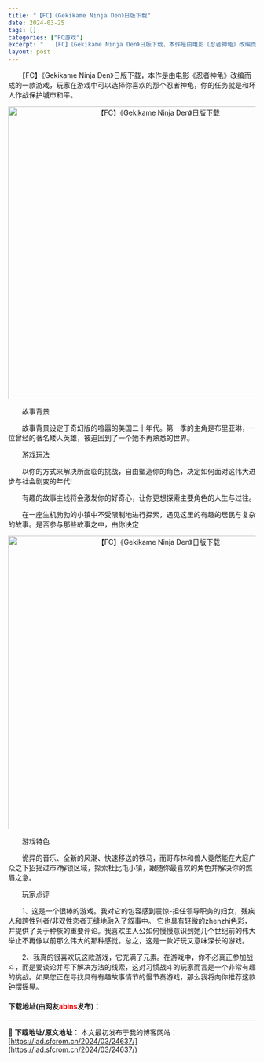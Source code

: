 ```yaml
---
title: "【FC】《Gekikame Ninja Den》日版下载"
date: 2024-03-25
tags: []
categories: ["FC游戏"]
excerpt: "　　【FC】《Gekikame Ninja Den》日版下载，本作是由电影《忍者神龟》改编而成的一款游戏，玩家在游戏中可以选择你喜欢的那个忍者神龟，你的任务就是和坏人作战保护城市和平。 　　故事背景 　　故事背景设定于奇幻版的喧嚣的美国二十年代。第一季的主角是布里亚琳，一位曾经的著名矮人英雄，被迫回&hellip;"
layout: post
---
```


 <p>　　【FC】《Gekikame Ninja Den》日版下载，本作是由电影《忍者神龟》改编而成的一款游戏，玩家在游戏中可以选择你喜欢的那个忍者神龟，你的任务就是和坏人作战保护城市和平。</p> <p align="center"><img align="" border="0" src="https://lad.sfcrom.cn/wp-content/uploads/2024/03/20240325_660191aab22cc.png" width="596" alt="【FC】《Gekikame Ninja Den》日版下载" /></p> <p>　　故事背景</p> <p>　　故事背景设定于奇幻版的喧嚣的美国二十年代。第一季的主角是布里亚琳，一位曾经的著名矮人英雄，被迫回到了一个她不再熟悉的世界。</p> <p>　　游戏玩法</p> <p>　　以你的方式来解决所面临的挑战，自由塑造你的角色，决定如何面对这伟大进步与社会剧变的年代!</p> <p>　　有趣的故事主线将会激发你的好奇心，让你更想探索主要角色的人生与过往。</p> <p>　　在一座生机勃勃的小镇中不受限制地进行探索，遇见这里的有趣的居民与复杂的故事。是否参与那些故事之中，由你决定</p> <p align="center"><img align="" border="0" src="https://lad.sfcrom.cn/wp-content/uploads/2024/03/20240325_660191ac10b28.png" width="597" alt="【FC】《Gekikame Ninja Den》日版下载" /></p> <p>　　游戏特色</p> <p>　　诡异的音乐、全新的风潮、快速移送的铁马，而哥布林和兽人竟然能在大庭广众之下招摇过市?解锁区域，探索杜比屯小镇，跟随你最喜欢的角色并解决你的燃眉之急。</p> <p>　　玩家点评</p> <p>　　1、这是一个很棒的游戏。我对它的包容感到震惊-担任领导职务的妇女，残疾人和跨性别者/非双性恋者无缝地融入了叙事中。 它也具有轻微的zhenzhi色彩，并提供了关于种族的重要评论。我喜欢主人公如何慢慢意识到她几个世纪前的伟大举止不再像以前那么伟大的那种感觉。总之，这是一款好玩又意味深长的游戏。</p> <p>　　2、我真的很喜欢玩这款游戏，它充满了元素。在游戏中，你不必真正参加战斗，而是要谈论并写下解决方法的线索，这对习惯战斗的玩家而言是一个非常有趣的挑战。如果您正在寻找具有有趣故事情节的慢节奏游戏，那么我将向你推荐这款钟摆摇晃。</p> <p><h4>下载地址(由网友<font color="red">abins</font>发布)：</h4></p> 

---
📖 **下载地址/原文地址：** 本文最初发布于我的博客网站：[https://lad.sfcrom.cn/2024/03/24637/](https://lad.sfcrom.cn/2024/03/24637/)

